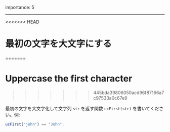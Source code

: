importance: 5

---

<<<<<<< HEAD
# 最初の文字を大文字にする
=======
# Uppercase the first character
>>>>>>> 445bda39806050acd96f87166a7c97533a0c67e9

最初の文字を大文字化して文字列 `str` を返す関数 `ucFirst(str)` を書いてください。例:

```js
ucFirst("john") == "John";
```
